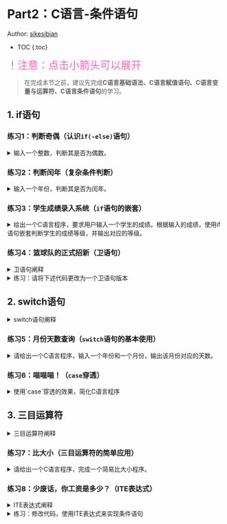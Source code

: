# Part2：C语言-条件语句

Author: [sikesibian](https://github.com/sikesibian)

* TOC
{:toc}

<font color=HotPink size=5>！注意：点击小箭头可以展开</font>

> 在完成本节之前，建议先完成**C语言基础语法、C语言赋值语句、C语言变量与运算符、C语言条件语句**的学习。

## 1. if语句

### 练习1：判断奇偶（认识`if(-else)`语句）

<details>
<summary>输入一个整数，判断其是否为偶数。</summary>
<br>
<div markdown="1">

输入数据范围：`[-10000, 10000]`

输入输出样例：
```
输入：
5
输出：
5 is odd
```
```
输入：
6
输出：
6 is even
```
</div>
</details>

### 练习2：判断闰年（复杂条件判断）

<details>
<summary>输入一个年份，判断其是否为闰年。</summary>
<br>
<div markdown="1">

输入数据范围：`[1900, 2100]`

输入输出样例：
```
输入：
2000
输出：
2000 is leap year.
```
```
输入：
2001
输出：
2001 is not leap year.
```
提示：
1. 闰年的判断条件是：能被4整除但不能被100整除，或者能被400整除。
2. `%`表示取余，如`5%2=1`。
3. `&&`表示逻辑与，如`(5>3)&&(5<7)`为真。

</div>
</details>

### 练习3：学生成绩录入系统（`if`语句的嵌套）

<details>
<summary>给出一个C语言程序，要求用户输入一个学生的成绩。根据输入的成绩，使用if语句嵌套判断学生的成绩等级，并输出对应的等级。</summary>
<br>
<div markdown="1">

其中成绩等级划分如下：

- 90分及以上为A级，如果成绩为100分，则输出A+
- 80分至89分为B级
- 70分至79分为C级
- 60分至69分为D级
- 60分以下为F级

输入数据范围：`[-100, 100]`的整数

输入输出样例：
```
输入：
85
输出：
B
```
```
输入：
-10
输出：
Invalid input, please input a number between 0 and 100.
```

提示：
1. C语言中不存在连续的不等式，如要表示一个范围，可以使用`>=`和`<=`两个条件与起来。
2. 连续的`if`条件可以嵌套，注意要遵守缩进规则。一种常见的嵌套方式如下所示（又称不完整的嵌套，这种方式将分段的条件**平坦化**）：
```c
if(a > 1){
    printf("a is bigger than 1\n");
} else if(0 < a && a <= 1){
    printf("a is smaller than 1 while bigger than 0\n");
} else if (a == 0) {
    printf("a is equal to 0\n");
} else {
    printf("a is smaller than 0\n");
}
```
</div>
</details>

### 练习4：篮球队的正式招新（卫语句）

<details>
<summary>卫语句阐释</summary>
<br>
<div markdown="1">

卫语句（Guard Clause）是一种编程模式，它通过提前退出函数或方法来减少嵌套。在条件判断中，如果某个条件不满足，就立即返回或跳过后续的代码。这种方式可以使代码更加清晰和易于理解。

观察下面这段代码：
```c
# include <stdio.h>

int main() {
    int x, y, z;
    scanf("%d %d %d", &x, &y, &z);
    if (x > 0){
        if (y > 0) {
            if (z > 0){
                printf("x, y, z are all positive\n");
            }
            else {
                printf("x, y are positive but z is not\n");
            }
        }
        else {
            printf("x is positive but y is not\n");
        }
    }
    else {
        printf("x is not positive\n");
    }
    return 0;
}

```

可以把上面的代码拆分成下面这样：

```c
# include <stdio.h>

int main() {
    int x, y, z;
    scanf("%d %d %d", &x, &y, &z);
    if (x <= 0) {
        printf("x is not positive\n");
        return 0;
        // 提前返回，不再执行下面的代码
    }
    if (y <= 0) {
        printf("x is positive but y is not\n");
        return 0;
        // 提前返回，不再执行下面的代码
    }
    if (z <= 0) {
        printf("x, y are positive but z is not\n");
        return 0;
        // 提前返回，不再执行下面的代码
    }
    printf("x, y, z are all positive\n");
    return 0;
}
```

可以看到卫语句中，如果某个条件不满足，就直接返回，不再执行后面的代码。我们从上述代码就可以看到**卫语句的优点**：
- **提高代码的可读性**：通过减少嵌套，使得代码结构更加清晰，易于理解。
- **减少错误**：较少的嵌套可以减少因错误条件判断顺序导致的错误。
- **提高代码的维护性**：当需要修改条件或添加新的条件时，更容易进行修改。

</div>
</details>

<details>
<summary>练习：请将下述代码更改为一个卫语句版本</summary>
<br>
<div markdown="1">

```c
#include <stdio.h>

int main() {
    int age, height;
    char hasCompletedTraining;

    printf("The age of the student:");
    scanf("%d", &age);
    printf("The height of the student (centimeters):");
    scanf("%d", &height);
    printf("Did the student complete the basic basketball training? (Y/N)");
    scanf(" %c", &hasCompletedTraining); // 在%c前面有一个空格，用来跳过任何空白字符

    if (age >= 14) {
        if (height >= 170) {
            if (age < 18) {
                if (hasCompletedTraining == 'Y') {
                    printf("This student can join the basketball team.");
                } else {
                    printf("However, the student cannot join the basketball team without basic training.");
                }
            } else {
                printf("This student can join the basketball team.");
            }
        } else {
            printf("The student's height is too low, he cannot join the basketball team.");
        }
    } else {
        printf("The student's age is too low, he cannot join the basketball team.");
    }

    return 0;
}
```
</div>
</details>

## 2. switch语句

<details>
<summary>switch语句阐释</summary>
<br>
<div markdown="1">

switch语句是一种选择语句，它根据一个或多个条件判断，执行相应的代码块。它与if语句相比，具有更简洁的语法和更清晰、更易读的代码结构。

`switch`语句的基本格式如下：

```c
switch(expression) {
    case value1:
        statement1;
        break;
    case value2:
        statement2;
        break;
    ...
    default:
        statementN;
        break;
}
```

提醒一些注意事项：
1. 如果没有匹配的`case`，则执行`default`中的代码。
2. 在每个`case`语句中，**必须包含`break`语句，否则会继续执行下一个`case`中的语句（当然这也可以作为一个技巧）**。
3. 同一个`switch`语句中，`case`的值必须是常量表达式，并且不能是变量，而**一个`case`中只能有一个值，如果多个值则需要进行`case`穿透（见习题6）**。
</div>
</details>

### 练习5：月份天数查询（`switch`语句的基本使用）

<details>
<summary>请给出一个C语言程序，输入一个年份和一个月份，输出该月份对应的天数。</summary>
<br>
<div markdown="1">

数据范围：`1900 <= year <= 2024`，`1 <= month <= 12`

输入输出样例：
```
输入：
2023 2
输出：
28
```
</div>
</details>

### 练习6：喵喵喵！（`case`穿透）

<details>
<summary>使用`case`穿透的效果，简化C语言程序</summary>
<br>
<div markdown="1">

前面提到，在`switch`语句中，如果没有匹配的`case`，则执行`default`中的代码。但是，如果在某个`case`中，没有包含`break`，则后续的`case`中的代码也会被执行。我们有时或许可以利用这样的特性，来简化代码。

请你使用`case`穿透的效果，简化下述C语言程序：

```c
#include <stdio.h>

int main() {
    int x;
    scanf("%d", &x);
    switch(x) {
        case 1:
            printf(" /  O  \\ \n");
            break;
        case 2:
            printf(" `>>x<<´  \n");
            printf(" /  O  \\ \n");
            break;
        case 3:
            printf("( > º < ) \n");
            printf(" `>>x<<´  \n");
            printf(" /  O  \\ \n");
            break;
        case 4:
            printf(" / @ @ \\ \n");
            printf("( > º < ) \n");
            printf(" `>>x<<´  \n");
            printf(" /  O  \\ \n");
            break;
        default:
            printf("  |\\_/|  \n");
            printf(" / @ @ \\ \n");
            printf("( > º < ) \n");
            printf(" `>>x<<´  \n");
            printf(" /  O  \\ \n");
            break;
    }
    return 0;
}
```
</div>
</details>

## 3. 三目运算符

<details>
<summary>三目运算符阐释</summary>
<br>
<div markdown="1">

三目运算符（Ternary Operator）也称为条件运算符，它允许在条件为真时返回一个值，否则返回另一个值。其基本使用方法如下：
```c
condition ? expression1 : expression2;
```
1. `condition`为真时，返回`expression1`；
2. `condition`为假时，返回`expression2`。
3. `condition`可以是任何表达式，包括变量、常量、函数调用等。

示例：
```c
int x = 5;
int y = (x > 0) ? x : -x;
printf("%d", y);
// 输出：5
```
在上面的例子中，如果`x`大于0，则`y`的值为`x`，否则为`-x`。

</div>
</details>

### 练习7：比大小（三目运算符的简单应用）

<details>
<summary>请给出一个C语言程序，完成一个简易比大小程序。</summary>
<br>
<div markdown="1">

请仅使用三目运算符，完成满足下述功能的一个比大小程序：

- 选项1：输入一个整数，输出其绝对值。
- 选项2：输入两个整数，输出它们的最大值。
- 选项3：输入三个整数，输出它们的最小值。

提示：三目运算符也可以嵌套使用。

数据范围：`-1000 <= x <= 1000`

输入第一行为选项数字，第二行为要进行运算的数据。

输入输出样例：
```
输入：
1
-3
输出：
3
```
```
输入
2
5 3
输出
5
```
```
输入
3
2 3 4
输出
2
```
</div>
</details>

### 练习8：少废话，你工资是多少？（ITE表达式）

<details>
<summary>ITE表达式阐释</summary>
<br>
<div markdown="1">

ITE表达式，全称是 if-then-else 表达式，是一种在编程语言中常见的条件表达式。它允许根据条件的真假来选择两个值中的一个。C语言中的三目运算符` ? : `就是一个ITE表达式的具体呈现。我们往往可以使用ITE表达式来简化条件判断。

首先看到如下代码：

```c
#include <stdio.h>
int main() {
    int score;
    scanf("%d", &score);
    char grade;
    if (score >= 90) {
        grade = 'A';
    } else if (score >= 80) {
        grade = 'B';
    } else if (score >= 70) {
        grade = 'C';
    } else if (score >= 60) {
        grade = 'D';
    } else {
        grade = 'F';
    }
    printf("Your grade is %c.", grade);
    return 0;
}
```

而如果我们使用ITE表达式，可以简化为：
```c
#include <stdio.h>
int main() {
    int score;
    scanf("%d", &score);
    printf("Your grade is %c.", 
        score >= 90 ? 'A' :
        score >= 80 ? 'B' :
        score >= 70 ? 'C' :
        score >= 60 ? 'D' : 'F'
    );
    return 0;
}
```

可以梳理出上述代码中的逻辑链（二元决策图）可视化如下（Y为真，N为假）：
```
    +-------+
    | score |
    +-------+
        | >= 90 ?
   +----+----+
  Y|         |N
 +-v-+       |
 | A |       | >= 80 ?
 +---+  +----+----+
       Y|         |N
      +-v-+       |
      | B |       | >= 70 ?
      +---+  +----+----+
            Y|         |N
           +-v-+       |
           | C |       | >= 60 ?
           +---+  +----+----+
                 Y|         |N
                +-v-+     +-v-+
                | D |     | F |
                +---+     +---+
```

**值得一提的是，ITE表达式能够全能地代替`if-else`语句，即其可以完备地表达布尔逻辑运算。**

</div>
</details>

<details>
<summary>练习：修改代码，使用ITE表达式来实现条件语句</summary>
<br>
<div markdown="1">

练习：请修改下面这个计算一个员工的奖金的程序，将其中的条件语句均使用ITE表达式来完成，其中根据员工的等级和业绩来确定奖金的百分比：

```c
#include <stdio.h>

int main() {
    double salary, bonus = 0.0;
    char performance, level;
    scanf("%lf %c %c", &salary, &performance, &level);
    if (level == 'A') {
        if (performance == 'E') {
            bonus = salary * 0.20;
        } else {
            bonus = salary * 0.15;
        }
    } else if (level == 'B') {
        if (performance == 'E') {
            bonus = salary * 0.15;
        } else {
            bonus = salary * 0.10;
        }
    } else if (level == 'C') {
        if (performance == 'E') {
            bonus = salary * 0.10;
        } else {
            bonus = salary * 0.05;
        }
    } else {
        bonus = salary * 0.05;
    }
    printf("Your bonus is %.2lf.", bonus);
    return 0;
}
```
</div>
</details>


